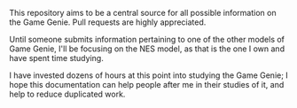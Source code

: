 This repository aims to be a central source for all possible information on the Game Genie. Pull requests are highly appreciated.

Until someone submits information pertaining to one of the other models of Game Genie, I'll be focusing on the NES model, as that is the one I own and have spent time studying.

I have invested dozens of hours at this point into studying the Game Genie; I hope this documentation can help people after me in their studies of it, and help to reduce duplicated work.
